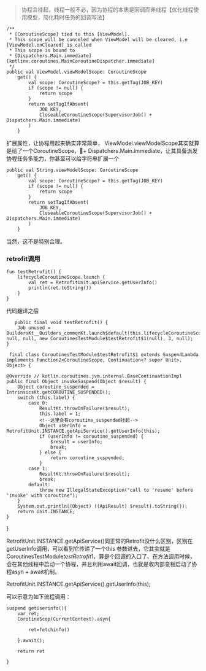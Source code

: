 >  协程会挂起，线程一般不必，因为协程的本质是回调而非线程【优化线程使用模型，简化耗时任务的回调写法】
> 


	/**
	 * [CoroutineScope] tied to this [ViewModel].
	 * This scope will be canceled when ViewModel will be cleared, i.e [ViewModel.onCleared] is called
	 * This scope is bound to
	 * [Dispatchers.Main.immediate][kotlinx.coroutines.MainCoroutineDispatcher.immediate]
	 */
	public val ViewModel.viewModelScope: CoroutineScope
	    get() {
	        val scope: CoroutineScope? = this.getTag(JOB_KEY)
	        if (scope != null) {
	            return scope
	        }
	        return setTagIfAbsent(
	            JOB_KEY,
	            CloseableCoroutineScope(SupervisorJob() + Dispatchers.Main.immediate)
	        )
	    }
	  

扩展属性，让协程用起来确实非常简单，	    ViewModel.viewModelScope其实就算是给了一个CoroutineScope，+ Dispatchers.Main.immediate，让其具备派发协程任务多能力，你甚至可以给字符串扩展一个

	public val String.viewModelScope: CoroutineScope
	    get() {
	        val scope: CoroutineScope? = this.getTag(JOB_KEY)
	        if (scope != null) {
	            return scope
	        }
	        return setTagIfAbsent(
	            JOB_KEY,
	            CloseableCoroutineScope(SupervisorJob() + Dispatchers.Main.immediate)
	        )
	    }
	    
当然，这不是特别合理。	    

### retrofit调用

    fun testRetrofit() {
        lifecycleCoroutineScope.launch {
            val ret = RetrofitUnit.apiService.getUserInfo()
            println(ret.toString())
        }
    }
    
    
   代码翻译之后
   
       public final void testRetrofit() {
        Job unused = BuildersKt__Builders_commonKt.launch$default(this.lifecycleCoroutineScope, null, null, new CoroutinesTestModule$testRetrofit$1(null), 3, null);
    }
    
	 final class CoroutinesTestModule$testRetrofit$1 extends SuspendLambda implements Function2<CoroutineScope, Continuation<? super Unit>, Object> {
     
    @Override // kotlin.coroutines.jvm.internal.BaseContinuationImpl
    public final Object invokeSuspend(Object $result) {
        Object coroutine_suspended = IntrinsicsKt.getCOROUTINE_SUSPENDED();
        switch (this.label) {
            case 0:
                ResultKt.throwOnFailure($result);
                this.label = 1;
                <!--这里会有coroutine_suspended挂起-->
                Object userInfo = RetrofitUnit.INSTANCE.getApiService().getUserInfo(this);
                if (userInfo != coroutine_suspended) {
                    $result = userInfo;
                    break;
                } else {
                    return coroutine_suspended;
                }
            case 1:
                ResultKt.throwOnFailure($result);
                break;
            default:
                throw new IllegalStateException("call to 'resume' before 'invoke' with coroutine");
        }
        System.out.println((Object) ((ApiResult) $result).toString());
        return Unit.INSTANCE;
    }
} 

RetrofitUnit.INSTANCE.getApiService()同正常的Retrofit没什么区别，区别在getUserInfo调用，可以看到它传递了一个this 参数进去，它其实就是CoroutinesTestModule$testRetrofit$1，算是个回调的入口了、在方法调用时候，会在其他线程中启动一个协程，并且利用await回调，也就是收内部变相启动了协程asyn + await机制。

 RetrofitUnit.INSTANCE.getApiService().getUserInfo(this);

可以示意为如下流程调用：

	suspend getUserinfo(){
		var ret;
		CorotineScop(CurrentContext).asyn{
		
			ret=fetchinfo()
			
		}.await();
		
		return ret
	
	}
